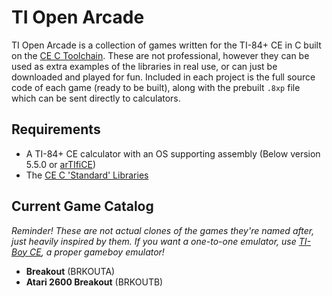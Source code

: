 # TI Open Arcade
TI Open Arcade is a collection of games written for the TI-84+ CE in C built on the [CE C Toolchain](https://github.com/CE-Programming/toolchain). These are not professional, however they can be used as extra examples of the libraries in real use, or can just be downloaded and played for fun. Included in each project is the full source code of each game (ready to be built), along with the prebuilt ``.8xp`` file which can be sent directly to calculators.

## Requirements
- A TI-84+ CE calculator with an OS supporting assembly (Below version 5.5.0 or [arTIfiCE](https://yvantt.github.io/arTIfiCE/))
- The [CE C 'Standard' Libraries](https://github.com/CE-Programming/libraries/releases/tag/v9.2.2)

## Current Game Catalog
*Reminder! These are not actual clones of the games they're named after, just heavily inspired by them. If you want a one-to-one emulator, use [TI-Boy CE](https://calc84maniac.github.io/tiboyce/), a proper gameboy emulator!*
- **Breakout** (BRKOUTA)
- **Atari 2600 Breakout** (BRKOUTB)
